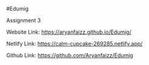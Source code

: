 #Edumig

Assignment 3

Website Link: https://aryanfaizz.github.io/Edumig/

Netlify Link: https://calm-cupcake-269285.netlify.app/

Github Link: https://github.com/Aryanfaizz/Edumig
